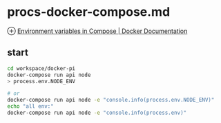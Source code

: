 # procs-docker-compose.md
⊕ [Environment variables in Compose | Docker Documentation](https://docs.docker.com/compose/environment-variables/#the-env-file)

## start
```sh
cd workspace/docker-pi
docker-compose run api node
> process.env.NODE_ENV

# or
docker-compose run api node -e "console.info(process.env.NODE_ENV)"
echo "all env:"
docker-compose run api node -e "console.info(process.env)"
```

